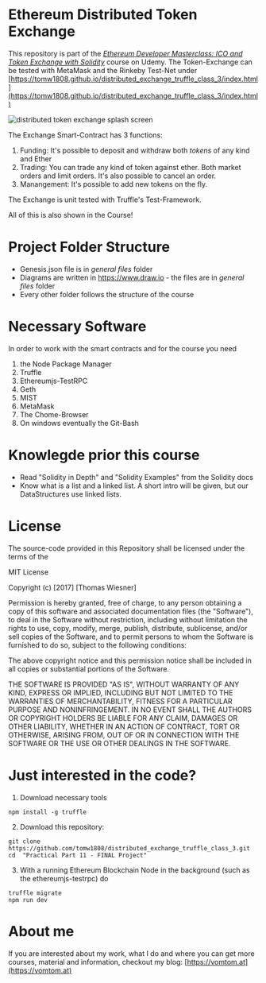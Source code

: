 # Ethereum Distributed Token Exchange

This repository is part of the [_Ethereum Developer Masterclass: ICO and Token Exchange with Solidity_](https://www.udemy.com/ethereum-masterclass/?couponCode=VOMTOMWEBSITE10) course on Udemy. The Token-Exchange can be tested with MetaMask and the Rinkeby Test-Net under [https://tomw1808.github.io/distributed_exchange_truffle_class_3/index.html](https://tomw1808.github.io/distributed_exchange_truffle_class_3/index.html)

![distributed token exchange splash screen](exchange_animation.gif "The Distributed Token Exchange")

The Exchange Smart-Contract has 3 functions:
1. Funding: It's possible to deposit and withdraw both _tokens_ of any kind and Ether
2. Trading: You can trade any kind of token against ether. Both market orders and limit orders. It's also possible to cancel an order.
3. Manangement: It's possible to add new tokens on the fly.

The Exchange is unit tested with Truffle's Test-Framework.

All of this is also shown in the Course!


# Project Folder Structure

* Genesis.json file is in _general files_ folder
* Diagrams are written in https://www.draw.io - the files are in _general files_ folder
* Every other folder follows the structure of the course

# Necessary Software

In order to work with the smart contracts and for the course you need

1. the Node Package Manager
2. Truffle
3. Ethereumjs-TestRPC
4. Geth
5. MIST
6. MetaMask
7. The Chome-Browser
8. On windows eventually the Git-Bash


# Knowlegde prior this course

* Read "Solidity in Depth" and "Solidity Examples" from the Solidity docs
* Know what is a list and a linked list. A short intro will be given, but our DataStructures use linked lists.

# License
The source-code provided in this Repository shall be licensed under the terms of the

MIT License

Copyright (c) [2017] [Thomas Wiesner]

Permission is hereby granted, free of charge, to any person obtaining a copy
of this software and associated documentation files (the "Software"), to deal
in the Software without restriction, including without limitation the rights
to use, copy, modify, merge, publish, distribute, sublicense, and/or sell
copies of the Software, and to permit persons to whom the Software is
furnished to do so, subject to the following conditions:

The above copyright notice and this permission notice shall be included in all
copies or substantial portions of the Software.

THE SOFTWARE IS PROVIDED "AS IS", WITHOUT WARRANTY OF ANY KIND, EXPRESS OR
IMPLIED, INCLUDING BUT NOT LIMITED TO THE WARRANTIES OF MERCHANTABILITY,
FITNESS FOR A PARTICULAR PURPOSE AND NONINFRINGEMENT. IN NO EVENT SHALL THE
AUTHORS OR COPYRIGHT HOLDERS BE LIABLE FOR ANY CLAIM, DAMAGES OR OTHER
LIABILITY, WHETHER IN AN ACTION OF CONTRACT, TORT OR OTHERWISE, ARISING FROM,
OUT OF OR IN CONNECTION WITH THE SOFTWARE OR THE USE OR OTHER DEALINGS IN THE
SOFTWARE.

# Just interested in the code?

1. Download necessary tools
```
npm install -g truffle
```

2. Download this repository:
```
git clone https://github.com/tomw1808/distributed_exchange_truffle_class_3.git
cd  "Practical Part 11 - FINAL Project"
```

3. With a running Ethereum Blockchain Node in the background (such as the ethereumjs-testrpc) do
```
truffle migrate
npm run dev
```


# About me
If you are interested about my work, what I do and where you can get more courses, material and information, checkout my blog: [https://vomtom.at](https://vomtom.at)
